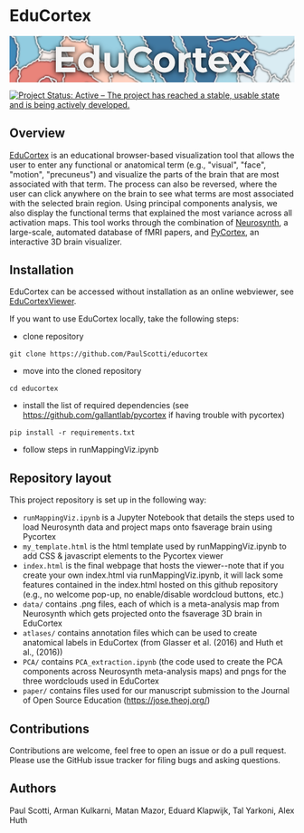# EduCortex
<img src="logo.png" align="center"/>

[![Project Status: Active – The project has reached a stable, usable state and is being actively developed.](https://www.repostatus.org/badges/latest/active.svg)](https://www.repostatus.org/#active)

## Overview

[EduCortex](http://paulscotti.com/educortex/) is an educational browser-based visualization tool that allows the user to enter any functional or anatomical term (e.g., "visual", "face", "motion", "precuneus") and visualize the parts of the brain that are most associated with that term. The process can also be reversed, where the user can click anywhere on the brain to see what terms are most associated with the selected brain region. Using principal components analysis, we also display the functional terms that explained the most variance across all activation maps. This tool works through the combination of [Neurosynth](http://neurosynth.org/), a large-scale, automated database of fMRI papers, and [PyCortex](https://gallantlab.github.io/), an interactive 3D brain visualizer.

## Installation

EduCortex can be accessed without installation as an online webviewer, see [EduCortexViewer](http://paulscotti.com/educortex/).

If you want to use EduCortex locally, take the following steps:

- clone repository
```
git clone https://github.com/PaulScotti/educortex
```

- move into the cloned repository
```
cd educortex
```

- install the list of required dependencies (see https://github.com/gallantlab/pycortex if having trouble with pycortex)
```
pip install -r requirements.txt
```

- follow steps in runMappingViz.ipynb

## Repository layout
This project repository is set up in the following way:
- `runMappingViz.ipynb` is a Jupyter Notebook that details the steps used to load Neurosynth data and project maps onto fsaverage brain using Pycortex
- `my_template.html` is the html template used by runMappingViz.ipynb to add CSS & javascript elements to the Pycortex viewer
- `index.html` is the final webpage that hosts the viewer--note that if you create your own index.html via runMappingViz.ipynb, it will lack some features contained in the index.html hosted on this github repository (e.g., no welcome pop-up, no enable/disable wordcloud buttons, etc.)
- `data/` contains .png files, each of which is a meta-analysis map from Neurosynth which gets projected onto the fsaverage 3D brain in EduCortex
- `atlases/` contains annotation files which can be used to create anatomical labels in EduCortex (from Glasser et al. (2016) and Huth et al., (2016))
- `PCA/` contains `PCA_extraction.ipynb` (the code used to create the PCA components across Neurosynth meta-analysis maps) and pngs for the three wordclouds used in EduCortex
- `paper/` contains files used for our manuscript submission to the Journal of Open Source Education (https://jose.theoj.org/)

## Contributions
Contributions are welcome, feel free to open an issue or do a pull request. Please use the GitHub issue tracker for filing bugs and asking questions.

## Authors
Paul Scotti, Arman Kulkarni, Matan Mazor, Eduard Klapwijk, Tal Yarkoni, Alex Huth
